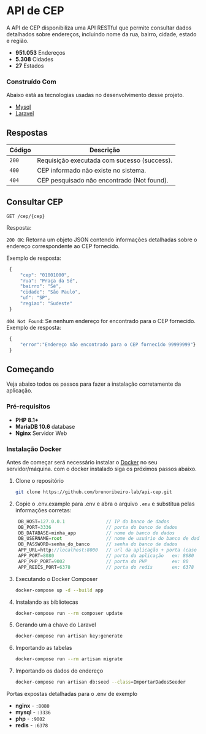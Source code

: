 # API de CEP

A API de CEP disponibiliza uma API RESTful que permite consultar dados detalhados sobre endereços, incluindo nome da rua, bairro, cidade, estado e região.

* **951.053** Endereços
* **5.308** Cidades
* **27** Estados

### Construído Com

Abaixo está as tecnologias usadas no desenvolvimento desse projeto.

* [Mysql](https://www.mysql.com/)
* [Laravel](https://laravel.com/docs/11.x)

## Respostas

| Código | Descrição |
|---|---|
| `200` | Requisição executada com sucesso (success).|
| `400` | CEP informado não existe no sistema.|
| `404` | CEP pesquisado não encontrado (Not found).|
 
## Consultar CEP

`GET /cep/{cep}`

Resposta:

`200 OK`: Retorna um objeto JSON contendo informações detalhadas sobre o endereço correspondente ao CEP fornecido.

Exemplo de resposta:
   ```js
    {
        "cep": "01001000",
        "rua": "Praça da Sé",
        "bairro": "Sé",
        "cidade": "São Paulo",
        "uf": "SP",
        "regiao": "Sudeste"
    }
   ```
`404 Not Found`: Se nenhum endereço for encontrado para o CEP fornecido.
Exemplo de resposta:
   ```js
    {
        "error":"Endereço não encontrado para o CEP fornecido 99999999"}
    }
   ```

## Começando

Veja abaixo todos os passos para fazer a instalação corretamente da aplicação.

### Pré-requisitos

* **PHP 8.1+**
* **MariaDB 10.6** database
* **Nginx** Servidor Web

### Instalação Docker

Antes de começar será necessário instalar o [Docker](https://www.docker.com/) no seu servidor/máquina.
com o docker instalado siga os próximos passos abaixo.

1. Clone o repositório
   ```sh
   git clone https://github.com/brunoribeiro-lab/api-cep.git
   ```
2. Copie o .env.example para .env e abra o arquivo `.env` e substitua pelas informações corretas:
   ```js
    DB_HOST=127.0.0.1               // IP do banco de dados
    DB_PORT=3336                    // porta do banco de dados
    DB_DATABASE=minha_app           // nome do banco de dados
    DB_USERNAME=root                // nome de usuário do banco de dados
    DB_PASSWORD=senha_do_banco      // senha do banco de dados
    APP_URL=http://localhost:8000   // url da aplicação + porta (caso seja diferente de 80 não precisa informar a porta)
    APP_PORT=8080                   // porta da aplicação   ex: 8080
    APP_PHP_PORT=9002               // porta do PHP         ex: 80
    APP_REDIS_PORT=6378             // porta do redis       ex: 6378
   ```
3. Executando o Docker Composer
   ```sh
   docker-compose up -d --build app
   ```

4. Instalando as bibliotecas
   ```sh
   docker-compose run --rm composer update
   ```

5. Gerando um a chave do Laravel
   ```sh
   docker-compose run artisan key:generate
   ```

6. Importando as tabelas
   ```sh
   docker-compose run --rm artisan migrate
   ```

7. Importando os dados do endereço
   ```sh
   docker-compose run artisan db:seed --class=ImportarDadosSeeder
   ```

Portas expostas detalhadas para o .env de exemplo
 
- **nginx** - `:8080`
- **mysql** - `:3336`
- **php** - `:9002`  
- **redis** - `:6378`  
